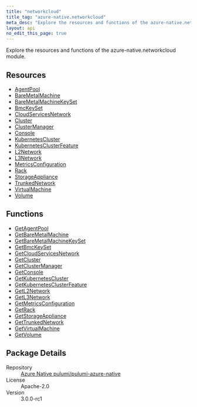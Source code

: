 ```yaml
---
title: "networkcloud"
title_tag: "azure-native.networkcloud"
meta_desc: "Explore the resources and functions of the azure-native.networkcloud module."
layout: api
no_edit_this_page: true
---
```


<!-- WARNING: this file was generated by Pulumi Docs Generator. -->
<!-- Do not edit by hand unless you're certain you know what you are doing! -->

Explore the resources and functions of the azure-native.networkcloud module.

<h2 id="resources">Resources</h2>
<ul class="api">
    <li><a href="agentpool/" title="AgentPool">AgentPool</a></li>
    <li><a href="baremetalmachine/" title="BareMetalMachine">BareMetalMachine</a></li>
    <li><a href="baremetalmachinekeyset/" title="BareMetalMachineKeySet">BareMetalMachineKeySet</a></li>
    <li><a href="bmckeyset/" title="BmcKeySet">BmcKeySet</a></li>
    <li><a href="cloudservicesnetwork/" title="CloudServicesNetwork">CloudServicesNetwork</a></li>
    <li><a href="cluster/" title="Cluster">Cluster</a></li>
    <li><a href="clustermanager/" title="ClusterManager">ClusterManager</a></li>
    <li><a href="console/" title="Console">Console</a></li>
    <li><a href="kubernetescluster/" title="KubernetesCluster">KubernetesCluster</a></li>
    <li><a href="kubernetesclusterfeature/" title="KubernetesClusterFeature">KubernetesClusterFeature</a></li>
    <li><a href="l2network/" title="L2Network">L2Network</a></li>
    <li><a href="l3network/" title="L3Network">L3Network</a></li>
    <li><a href="metricsconfiguration/" title="MetricsConfiguration">MetricsConfiguration</a></li>
    <li><a href="rack/" title="Rack">Rack</a></li>
    <li><a href="storageappliance/" title="StorageAppliance">StorageAppliance</a></li>
    <li><a href="trunkednetwork/" title="TrunkedNetwork">TrunkedNetwork</a></li>
    <li><a href="virtualmachine/" title="VirtualMachine">VirtualMachine</a></li>
    <li><a href="volume/" title="Volume">Volume</a></li>
</ul>

<h2 id="functions">Functions</h2>
<ul class="api">
    <li><a href="getagentpool/" title="GetAgentPool">GetAgentPool</a></li>
    <li><a href="getbaremetalmachine/" title="GetBareMetalMachine">GetBareMetalMachine</a></li>
    <li><a href="getbaremetalmachinekeyset/" title="GetBareMetalMachineKeySet">GetBareMetalMachineKeySet</a></li>
    <li><a href="getbmckeyset/" title="GetBmcKeySet">GetBmcKeySet</a></li>
    <li><a href="getcloudservicesnetwork/" title="GetCloudServicesNetwork">GetCloudServicesNetwork</a></li>
    <li><a href="getcluster/" title="GetCluster">GetCluster</a></li>
    <li><a href="getclustermanager/" title="GetClusterManager">GetClusterManager</a></li>
    <li><a href="getconsole/" title="GetConsole">GetConsole</a></li>
    <li><a href="getkubernetescluster/" title="GetKubernetesCluster">GetKubernetesCluster</a></li>
    <li><a href="getkubernetesclusterfeature/" title="GetKubernetesClusterFeature">GetKubernetesClusterFeature</a></li>
    <li><a href="getl2network/" title="GetL2Network">GetL2Network</a></li>
    <li><a href="getl3network/" title="GetL3Network">GetL3Network</a></li>
    <li><a href="getmetricsconfiguration/" title="GetMetricsConfiguration">GetMetricsConfiguration</a></li>
    <li><a href="getrack/" title="GetRack">GetRack</a></li>
    <li><a href="getstorageappliance/" title="GetStorageAppliance">GetStorageAppliance</a></li>
    <li><a href="gettrunkednetwork/" title="GetTrunkedNetwork">GetTrunkedNetwork</a></li>
    <li><a href="getvirtualmachine/" title="GetVirtualMachine">GetVirtualMachine</a></li>
    <li><a href="getvolume/" title="GetVolume">GetVolume</a></li>
</ul>

<h2 id="package-details">Package Details</h2>
<dl class="package-details">
	<dt>Repository</dt>
	<dd><a href="https://github.com/pulumi/pulumi-azure-native">Azure Native pulumi/pulumi-azure-native</a></dd>
	<dt>License</dt>
	<dd>Apache-2.0</dd>
	<dt>Version</dt>
	<dd>3.0.0-rc1</dd>
</dl>


